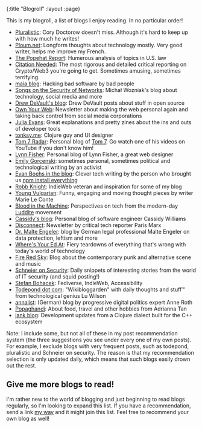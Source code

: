 {:title "Blogroll"
 :layout :page}

This is my blogroll, a list of blogs I enjoy reading. In no particular order!

- [Pluralistic](https://pluralistic.net/): Cory Doctorow doesn't miss. Although it's hard to keep up with how much he writes!
- [Ploum.net](https://ploum.net/): Longform thoughts about technology mostly. Very good writer, helps me improve my French.
- [The Popehat Report](https://www.popehat.com/): Humerous analysis of topics in U.S. law
- [Citation Needed](https://citationneeded.news/): The most rigorous and detailed critical reporting on Crypto/Web3 you're going to get. Sometimes amusing, sometimes terrifying.
- [maia blog](https://maia.crimew.gay/): Hacking bad software by bad people
- [Songs on the Security of Networks](https://rys.io/en/index.html): Michał Woźniak's blog about technology, social media and more
- [Drew DeVault's blog](https://drewdevault.com/): Drew DeVault posts about stuff in open source
- [Own Your Web](https://buttondown.email/ownyourweb): Newsletter about making the web personal again and taking back control from social media corporations
- [Julia Evans](https://jvns.ca/): Great explanations and pretty zines about the ins and outs of developer tools
- [tonksy.me](https://tonsky.me/): Clojure guy and UI designer
- [Tom 7 Radar](http://radar.spacebar.org/): Personal blog of [Tom 7](http://tom7.org/). Go watch one of his videos on YouTube if you don't know him!
- [Lynn Fisher](https://lynnandtonic.com/): Personal blog of Lynn Fisher, a great web designer
- [Emily Gorcenski](https://emilygorcenski.com/categories/writing/): sometimes personal, sometimes political and technological writing by an activist
- [Evan Boehs in the blog](https://boehs.org/in/blog): Clever tech writing by the person who brought us [npm install everything](https://boehs.org/node/npm-everything)
- [Robb Knight](https://rknight.me/blog/): IndieWeb veteran and inspiration for some of my blog
- [Young Vulgarian](https://youngvulgarian.substack.com/): Funny, engaging and moving thought pieces by writer Marie Le Conte
- [Blood in the Machine](https://www.bloodinthemachine.com/): Perspectives on tech from the modern-day [Luddite](https://en.wikipedia.org/wiki/Luddite) movement
- [Cassidy's blog](https://blog.cassidoo.co/): Personal blog of software engineer Cassidy Williams
- [Disconnect](https://disconnect.blog/): Newsletter by critical tech reporter Paris Marx
- [Dr. Malte Engeler](https://www.malteengeler.de/blog/): blog by German legal professional Malte Engeler on data protection, leftism and more
- [Where's Your Ed At](https://www.wheresyoured.at/): Fiery teardowns of everything that's wrong with today's world of technology
- [Fire Red Sky](https://tangleofwires.substack.com/): Blog about the contemporary punk and alternative scene and music
- [Schneier on Security](https://www.schneier.com/): Daily snippets of interesting stories from the world of IT security (and squid posting!)
- [Stefan Bohacek](https://stefanbohacek.com/blog/): Fediverse, IndieWeb, Accessibility
- [Todepond dot com](https://www.todepond.com/wikiblogarden/): "Wikibloggarden" with daily thoughts and stuff™ from technological genius Lu Wilson
- [annalist](https://annalist.noblogs.org/): (German) blog by progressive digital politics expert Anne Roth
- [Popaghandi](https://popagandhi.com/): About food, travel and other hobbies from Adrianna Tan
- [jank blog](https://jank-lang.org/blog/): Development updates from a Clojure dialect built for the C++ ecosystem

Note: I include some, but not all of these in my post recommendation system (the three suggestions you see under every one of my own posts). For example, I exclude blogs with very frequent posts, such as todepond, pluralistic and Schneier on security. The reason is that my recommendation selection is only updated daily, which means that such blogs easily drown out the rest.

## Give me more blogs to read!

I'm rather new to the world of blogging and just beginning to read blogs regularly, so I'm looking to expand this list. If you have a recommendation, send a link [my way](/pages/about/#contact) and it might join this list. Feel free to recommend your own blog as well!
